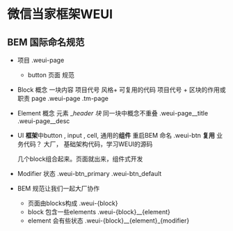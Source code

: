 # 微信当家框架WEUI

## BEM 国际命名规范

- 项目 .weui-page
    - button 页面
规范

- Block 概念
    一块内容  项目代号 风格+ 可复用的代码
    项目代号 + 区块的作用或职责 page
    .weui-page
    .tm-page   
- Element 概念
    元素 __header
       块_
    同一块中概念不重叠
    .weui-page__title
    .weui-page__desc
- UI **框架**中button , input , cell, 通用的**组件**
    重启BEM 命名
    .weui-btn **复用**
    业务代码？
    大厂，
    基础架构代码，学习WEUI的源码

    几个block组合起来。页面就出来，组件式开发

-   Modifier
       状态
       .weui-btn_primary
       .weui-btn_default
- BEM 规范让我们一起大厂协作
    - 页面由blocks构成 .weui-{block}
    - block 包含一些elements  .weui-{block}__{element}
    - element 会有些状态
        .weui-{block}__{element}_{modifier}
